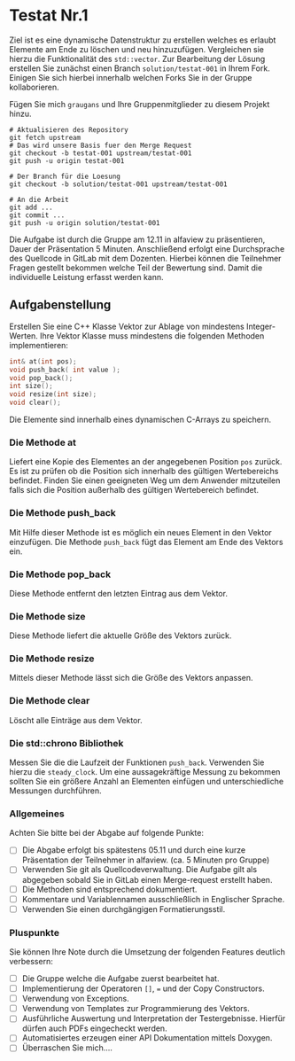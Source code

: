 # Testat Nr.1

Ziel ist es eine dynamische Datenstruktur zu erstellen welches es erlaubt Elemente am Ende zu löschen und neu hinzuzufügen. Vergleichen sie hierzu die Funktionalität des ``std::vector``. Zur Bearbeitung der Lösung erstellen Sie zunächst einen Branch ``solution/testat-001`` in Ihrem Fork. Einigen Sie sich hierbei innerhalb welchen Forks Sie in der Gruppe kollaborieren.

Fügen Sie mich ``graugans`` und Ihre Gruppenmitglieder zu diesem Projekt hinzu.

```
# Aktualisieren des Repository
git fetch upstream
# Das wird unsere Basis fuer den Merge Request
git checkout -b testat-001 upstream/testat-001
git push -u origin testat-001

# Der Branch für die Loesung
git checkout -b solution/testat-001 upstream/testat-001

# An die Arbeit
git add ...
git commit ...
git push -u origin solution/testat-001
```

Die Aufgabe ist durch die Gruppe am 12.11 in alfaview zu präsentieren, Dauer der Präsentation 5 Minuten. Anschließend erfolgt eine Durchsprache des Quellcode in GitLab mit dem Dozenten. Hierbei können die Teilnehmer Fragen gestellt bekommen welche Teil der Bewertung sind. Damit die individuelle Leistung erfasst werden kann.


## Aufgabenstellung

Erstellen Sie eine C++ Klasse Vektor zur Ablage von mindestens Integer-Werten.
Ihre Vektor Klasse muss mindestens die folgenden Methoden implementieren:

```cpp
int& at(int pos);
void push_back( int value );
void pop_back();
int size();
void resize(int size);
void clear();
```

Die Elemente sind innerhalb eines dynamischen C-Arrays zu speichern.


### Die Methode at

Liefert eine Kopie des Elementes an der angegebenen Position `pos` zurück. Es ist
zu prüfen ob die Position sich innerhalb des gültigen Wertebereichs befindet.
Finden Sie einen geeigneten Weg um dem Anwender mitzuteilen falls sich die
Position außerhalb des gültigen Wertebereich befindet.

### Die Methode push_back

Mit Hilfe dieser Methode ist es möglich ein neues Element in den Vektor einzufügen. Die Methode `push_back` fügt das Element am Ende des Vektors ein.

### Die Methode pop_back

Diese Methode entfernt den letzten Eintrag aus dem Vektor.

### Die Methode size

Diese Methode liefert die aktuelle Größe des Vektors zurück.

### Die Methode resize

Mittels dieser Methode lässt sich die Größe des Vektors anpassen.

### Die Methode clear

Löscht alle Einträge aus dem Vektor.

### Die std::chrono Bibliothek

Messen Sie die die Laufzeit der Funktionen `push_back`. Verwenden Sie hierzu die `steady_clock`. Um eine aussagekräftige Messung zu bekommen sollten Sie ein größere Anzahl an Elementen einfügen und unterschiedliche Messungen durchführen. 

### Allgemeines

Achten Sie bitte bei der Abgabe auf folgende Punkte:

* [ ] Die Abgabe erfolgt bis spätestens 05.11 und durch eine kurze Präsentation der Teilnehmer in alfaview. (ca. 5 Minuten pro Gruppe)
* [ ] Verwenden Sie git als Quellcodeverwaltung. Die Aufgabe gilt als abgegeben sobald Sie in GitLab einen Merge-request erstellt haben.
* [ ] Die Methoden sind entsprechend dokumentiert.
* [ ] Kommentare und Variablennamen ausschließlich in Englischer Sprache.
* [ ] Verwenden Sie einen durchgängigen Formatierungsstil.

### Pluspunkte

Sie können Ihre Note durch die Umsetzung der folgenden Features deutlich verbessern:

* [ ] Die Gruppe welche die Aufgabe zuerst bearbeitet hat.
* [ ] Implementierung der Operatoren `[]`, `=` und der Copy Constructors.
* [ ] Verwendung von Exceptions.
* [ ] Verwendung von Templates zur Programmierung des Vektors.
* [ ] Ausführliche Auswertung und Interpretation der Testergebnisse. Hierfür dürfen auch PDFs eingecheckt werden.
* [ ] Automatisiertes erzeugen einer API Dokumentation mittels Doxygen.
* [ ] Überraschen Sie mich....
